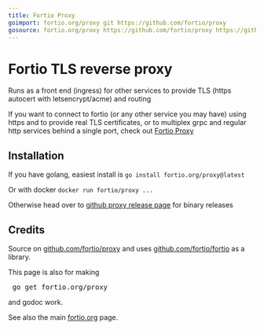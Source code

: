 ```yaml
---
title: Fortio Proxy
goimport: fortio.org/proxy git https://github.com/fortio/proxy
gosource: fortio.org/proxy https://github.com/fortio/proxy https://github.com/fortio/proxy/tree/master{/dir} https://github.com/fortio/proxy/blob/master{/dir}/{file}#L{line}
---
```


# Fortio TLS reverse proxy
Runs as a front end (ingress) for other services to provide TLS (https autocert with letsencrypt/acme) and routing

If you want to connect to fortio (or any other service you may have) using https and to provide real TLS certificates, or to multiplex grpc and regular http services behind a single port, check out [Fortio Proxy](https://github.com/fortio/proxy#fortio-proxy)

## Installation

If you have golang, easiest install is `go install fortio.org/proxy@latest`

Or with docker `docker run fortio/proxy ...`

Otherwise head over to [github proxy release page](https://github.com/fortio/proxy/releases) for binary releases


## Credits

Source on [github.com/fortio/proxy](https://github.com/fortio/proxy) and uses [github.com/fortio/fortio](https://github.com/fortio/fortio) as a library.

This page is also for making
<pre>
 go get fortio.org/proxy
</pre>
and godoc work.
<p>
See also the main <a href="https://fortio.org/">fortio.org</a> page.
